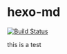 # hexo-md
[![Build Status](https://travis-ci.org/mouyong/hexo-md.svg?branch=master)](https://travis-ci.org/mouyong/hexo-md)

this is a test